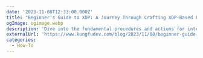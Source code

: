 ```yaml
---
date: '2023-11-08T12:33:00.000Z'
title: "Beginner's Guide to XDP: A Journey Through Crafting XDP-Based Firewall with BCC"
ogImage: ogimage.webp
description: 'Dive into the fundamental procedures and actions for interacting with packets efficiently by crafting a simple, functional XDP application'
externalUrl: 'https://www.kungfudev.com/blog/2023/11/08/beginner-guide-to-xdp-crafting-xdp-based-firewall-with-bcc'
categories:
  - How-To
---
```

